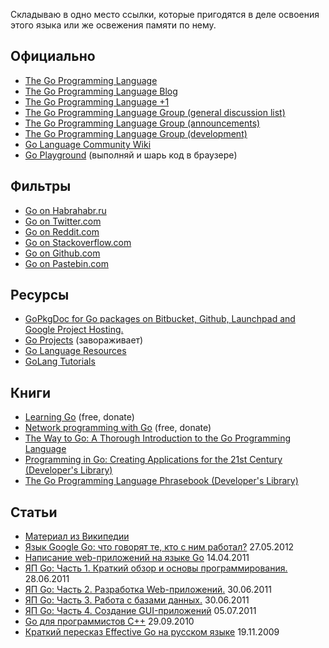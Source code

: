 Складываю в одно место ссылки, которые пригодятся в деле освоения этого языка или же освежения памяти по нему.

## Официально

* [The Go Programming Language](http://golang.org/)
* [The Go Programming Language Blog](http://blog.golang.org/)
* [The Go Programming Language +1](https://plus.google.com/u/0/101406623878176903605/posts)
* [The Go Programming Language Group (general discussion list)](https://groups.google.com/forum/?fromgroups#!forum/golang-nuts)
* [The Go Programming Language Group (announcements)](https://groups.google.com/forum/#!forum/golang-announce)
* [The Go Programming Language Group (development)](https://groups.google.com/forum/?fromgroups#!forum/golang-dev)
* [Go Language Community Wiki](http://code.google.com/p/go-wiki/w/list)
* [Go Playground](http://play.golang.org/) (выполняй и шарь код в браузере)

## Фильтры

* [Go on Habrahabr.ru](http://habrahabr.ru/hub/go/posts/)
* [Go on Twitter.com](http://twitter.com/#!/go_nuts)
* [Go on Reddit.com](http://www.reddit.com/r/golang/)
* [Go on Stackoverflow.com](http://stackoverflow.com/questions/tagged/go)
* [Go on Github.com](https://github.com/languages/Go)
* [Go on Pastebin.com](http://pastebin.com/archive/go)

## Ресурсы
* [GoPkgDoc for Go packages on Bitbucket, Github, Launchpad and Google Project Hosting.](http://go.pkgdoc.org/)
* [Go Projects](http://godashboard.appspot.com/) (завораживает)
* [Go Language Resources](http://go-lang.cat-v.org/)
* [GoLang Tutorials](http://golangtutorials.blogspot.com/2011/05/table-of-contents.html)

## Книги
* [Learning Go](http://www.miek.nl/projects/learninggo/index.html) (free, donate)
* [Network programming with Go](http://jan.newmarch.name/golang/) (free, donate)
* [The Way to Go: A Thorough Introduction to the Go Programming Language](http://www.amazon.com/The-Way-To-Introduction-Programming/dp/1469769166/)
* [Programming in Go: Creating Applications for the 21st Century (Developer's Library)](http://www.amazon.com/Programming-Go-Creating-Applications-Developers/dp/0321774639)
* [The Go Programming Language Phrasebook (Developer's Library)](http://www.amazon.com/Programming-Language-Phrasebook-Developers-Library/dp/0321817141)

## Статьи
* [Материал из Википедии](http://ru.wikipedia.org/wiki/Golang)
* [Язык Google Go: что говорят те, кто с ним работал?](http://blogerator.ru/page/jazyk-google-go-http-go-ru-chto-govorjat-te-kto-s-nim-rabotal) 27.05.2012
* [Написание web-приложений на языке Go](http://netsago.org/ru/docs/print/1/17) 14.04.2011
* [ЯП Go: Часть 1. Краткий обзор и основы программирования.](http://www.ibm.com/developerworks/ru/library/l-go_01/) 28.06.2011
* [ЯП Go: Часть 2. Разработка Web-приложений.](http://www.ibm.com/developerworks/ru/library/l-go_02/) 30.06.2011
* [ЯП Go: Часть 3. Работа с базами данных.](http://www.ibm.com/developerworks/ru/library/l-go_03/) 30.06.2011
* [ЯП Go: Часть 4. Создание GUI-приложений](http://www.ibm.com/developerworks/ru/library/l-go_04/) 05.07.2011
* [Go для программистов C++](http://netsago.org/ru/docs/print/1/16) 29.09.2010
* [Краткий пересказ Effective Go на русском языке](http://eao197.narod.ru/desc/short_effective_go.html) 19.11.2009
